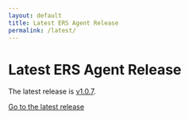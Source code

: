 ```yaml
---
layout: default
title: Latest ERS Agent Release
permalink: /latest/
---
```


# Latest ERS Agent Release

The latest release is [v1.0.7](/).

[Go to the latest release](/)
